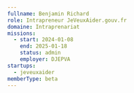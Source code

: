 ```yaml
---
fullname: Benjamin Richard
role: Intrapreneur JeVeuxAider.gouv.fr
domaine: Intraprenariat
missions:
  - start: 2024-01-08
    end: 2025-01-18
    status: admin
    employer: DJEPVA
startups:
  - jeveuxaider
memberType: beta
---
```


